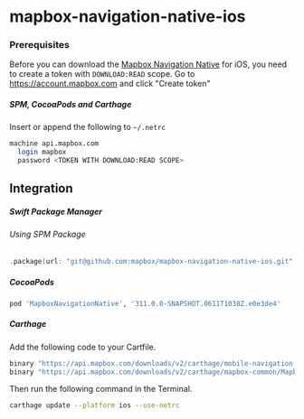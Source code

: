 # mapbox-navigation-native-ios

### Prerequisites

Before you can download the [Mapbox Navigation Native](https://github.com/mapbox/mapbox-navigation-native) for iOS, you need to create a token with `DOWNLOAD:READ` scope.
Go to https://account.mapbox.com and click "Create token"

##### SPM, CocoaPods and Carthage
Insert or append the following to `~/.netrc`

```bash
machine api.mapbox.com
  login mapbox
  password <TOKEN WITH DOWNLOAD:READ SCOPE>
```

## Integration

##### Swift Package Manager

###### Using SPM Package

```swift
.package(url: "git@github.com:mapbox/mapbox-navigation-native-ios.git", from: "311.0.0-SNAPSHOT.0611T1038Z.e0e3de4"),
```

##### CocoaPods

```ruby
pod 'MapboxNavigationNative', '311.0.0-SNAPSHOT.0611T1038Z.e0e3de4'
```

##### Carthage

Add the following code to your Cartfile.

```bash
binary "https://api.mapbox.com/downloads/v2/carthage/mobile-navigation-native/MapboxNavigationNative.json" == 311.0.0-SNAPSHOT.0611T1038Z.e0e3de4
binary "https://api.mapbox.com/downloads/v2/carthage/mapbox-common/MapboxCommon-ios.json" == 24.5.0-beta.4
```

Then run the following command in the Terminal.
```bash
carthage update --platform ios --use-netrc
```
